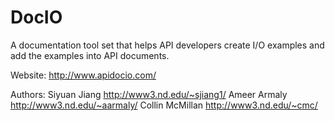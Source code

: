 # DocIO
A documentation tool set that helps API developers create I/O examples and add the examples into API documents.

Website: http://www.apidocio.com/

Authors: 
Siyuan Jiang       http://www3.nd.edu/~sjiang1/
Ameer Armaly       http://www3.nd.edu/~aarmaly/
Collin McMillan    http://www3.nd.edu/~cmc/
